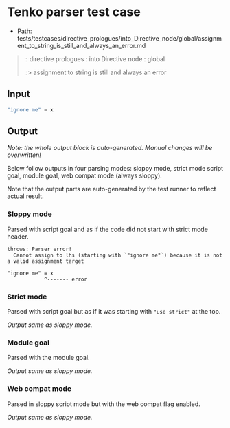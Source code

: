 # Tenko parser test case

- Path: tests/testcases/directive_prologues/into_Directive_node/global/assignment_to_string_is_still_and_always_an_error.md

> :: directive prologues : into Directive node : global
>
> ::> assignment to string is still and always an error

## Input

`````js
"ignore me" = x
`````

## Output

_Note: the whole output block is auto-generated. Manual changes will be overwritten!_

Below follow outputs in four parsing modes: sloppy mode, strict mode script goal, module goal, web compat mode (always sloppy).

Note that the output parts are auto-generated by the test runner to reflect actual result.

### Sloppy mode

Parsed with script goal and as if the code did not start with strict mode header.

`````
throws: Parser error!
  Cannot assign to lhs (starting with `"ignore me"`) because it is not a valid assignment target

"ignore me" = x
            ^------- error
`````

### Strict mode

Parsed with script goal but as if it was starting with `"use strict"` at the top.

_Output same as sloppy mode._

### Module goal

Parsed with the module goal.

_Output same as sloppy mode._

### Web compat mode

Parsed in sloppy script mode but with the web compat flag enabled.

_Output same as sloppy mode._
